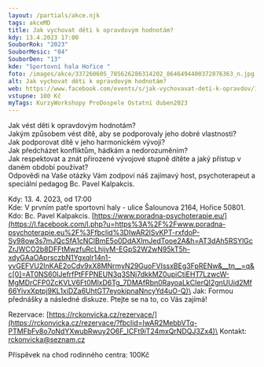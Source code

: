 ```yaml
---
layout: /partials/akce.njk
tags: akceMD
title: Jak vychovat děti k opravdovým hodnotám?
kdy: 13.4.2023 17:00
SouborRok: "2023"
SouborMesic: "04"
SouborDen: "13"
kde: "Sportovní hala Hořice "
foto: /images/akce/337260605_785626286314202_8646494400372876363_n.jpg
alt: Jak vychovat děti k opravdovým hodnotám?
web: https://www.facebook.com/events/s/jak-vychovavat-deti-k-opravdov/1245044366428034/
vstupne: 100 Kč
myTags: KurzyWorkshopy ProDospele Ostatní duben2023
---
```

<!--StartFragment-->

Jak vést děti k opravdovým hodnotám?\
Jakým způsobem vést dítě, aby se podporovaly jeho dobré vlastnosti?\
Jak podporovat dítě v jeho harmonickém vývoji?\
Jak předcházet konfliktům, hádkám a nedorozuměním?\
Jak respektovat a znát přirozené vývojové stupně dítěte a jaký přístup v daném období používat?\
Odpovědi na Vaše otázky Vám zodpoví náš zajímavý host, psychoterapeut a speciální pedagog Bc. Pavel Kalpakcis.

Kdy: 13. 4. 2023, od 17:00\
Kde: V prvním patře sportovní haly - ulice Šalounova 2164, Hořice 50801.\
Kdo: Bc. Pavel Kalpakcis. [https://www.poradna-psychoterapie.eu/](https://l.facebook.com/l.php?u=https%3A%2F%2Fwww.poradna-psychoterapie.eu%2F%3Ffbclid%3DIwAR2lSvKPT-rxfdoP-Sy98ow3s7mJQcSfA1cNClBmE5o0DdAXImJedTooe2A&h=AT3dAh5RSYlGcZrJWCO2b8DFFtMwzfuRcLhijvM-EGpS2W2wN95kT5h-xdyGAaOAprsczbN1Ygxqlr14n1-yvGEFVU2InKAE2oCdv9xX8MNrmyN29GuoFVIssxBEg3FpRENw&__tn__=q&c[0]=AT0NS60IJefrfPtFFPNEUN3q3SNj7dkkMZ0upiCtiEHT7LzwcW-MgMDrCFP0ZcKVLV6Ft0MlxD6Tg_7DMAfRbn0RayoaLkCIerQI2gnUUid2Mf66YivxXptpj9KL1xiDZa6UhtGT7eyokipnaNncyYd4uO-Q)\
Jak: Formou přednášky a následné diskuze. Ptejte se na to, co Vás zajímá!

Rezervace: [https://rckonvicka.cz/rezervace/](https://rckonvicka.cz/rezervace/?fbclid=IwAR2MebbVTq-PTMFbFv8o7oNdYXwubRwuy2O6F_ICFt9iT24mxQrNDQJ3Zx4)\
Kontakt: rckonvicka@seznam.cz

Příspěvek na chod rodinného centra: 100Kč

<!--EndFragment-->